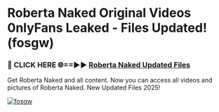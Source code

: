 # Roberta Naked Original Videos 0nlyFans Leaked - Files Updated! (fosgw)

<h3>🔴 CLICK HERE 🌐==►► <a href="https://tinyurl.com/up5wt9bj" rel="nofollow">Roberta Naked Updated Files</a></h3>

Get Roberta Naked and all content. Now you can access all videos and pictures of Roberta Naked. New Updated Files 2025!

[![fosgw](https://i.imgur.com/ABiUzMV.gif)](https://tinyurl.com/up5wt9bj)
